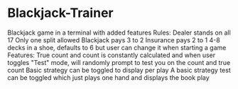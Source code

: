 # Blackjack-Trainer
Blackjack game in a terminal with added features
Rules:  Dealer stands on all 17
        Only one split allowed
        Blackjack pays 3 to 2 
        Insurance pays 2 to 1 
        4-8 decks in a shoe, defaults to 6 but user can change it when starting a game
Features:
        True count and count is constantly calculated and when user toggles "Test" mode, will randomly prompt to test you on the count and true count
        Basic strategy can be toggled to display per play
        A basic strategy test can be toggled which just plays one hand and displays the book play
